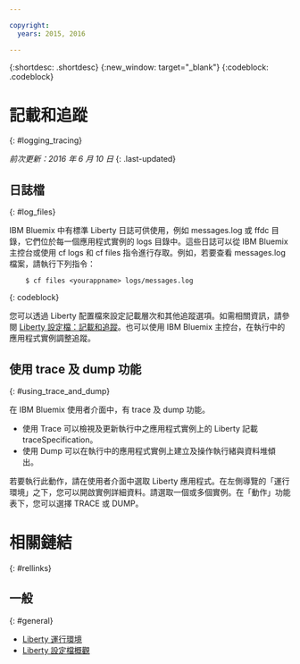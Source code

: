 ```yaml
---

copyright:
  years: 2015, 2016

---
```


{:shortdesc: .shortdesc}
{:new_window: target="_blank"}
{:codeblock: .codeblock}

# 記載和追蹤
{: #logging_tracing}

*前次更新：2016 年 6 月 10 日*
{: .last-updated}

## 日誌檔
{: #log_files}

IBM Bluemix 中有標準 Liberty 日誌可供使用，例如 messages.log 或 ffdc 目錄，它們位於每一個應用程式實例的 logs 目錄中。這些日誌可以從 IBM Bluemix 主控台或使用 cf logs 和 cf files 指令進行存取。例如，若要查看 messages.log 檔案，請執行下列指令：

```
    $ cf files <yourappname> logs/messages.log
```
{: codeblock}

您可以透過 Liberty 配置檔來設定記載層次和其他追蹤選項。如需相關資訊，請參閱 [Liberty 設定檔：記載和追蹤](http://www.ibm.com/support/knowledgecenter/SSAW57_8.5.5/com.ibm.websphere.wlp.nd.multiplatform.doc/ae/rwlp_logging.html?cp=SSAW57_8.5.5%2F3-17-0-0)。也可以使用 IBM Bluemix 主控台，在執行中的應用程式實例調整追蹤。

## 使用 trace 及 dump 功能
{: #using_trace_and_dump}

在 IBM Bluemix 使用者介面中，有 trace 及 dump 功能。
* 使用 Trace 可以檢視及更新執行中之應用程式實例上的 Liberty 記載 traceSpecification。
* 使用 Dump 可以在執行中的應用程式實例上建立及操作執行緒與資料堆傾出。

若要執行此動作，請在使用者介面中選取 Liberty 應用程式。在左側導覽的「運行環境」之下，您可以開啟實例詳細資料。請選取一個或多個實例。在「動作」功能表下，您可以選擇 TRACE 或 DUMP。

# 相關鏈結
{: #rellinks}
## 一般
{: #general}
* [Liberty 運行環境](index.html)
* [Liberty 設定檔概觀](http://www-01.ibm.com/support/knowledgecenter/SSAW57_8.5.5/com.ibm.websphere.wlp.nd.doc/ae/cwlp_about.html)
